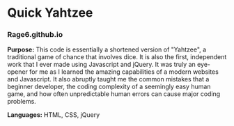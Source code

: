 # Quick Yahtzee
### Rage6.github.io

**Purpose:** This code is essentially a shortened version of "Yahtzee", a traditional game of chance that involves dice. It is also the first, independent work that I ever made using Javascript and jQuery. It was truly an eye-opener for me as I learned the amazing capabilities of a modern websites and Javascript. It also abruptly taught me the common mistakes that a beginner developer, the coding complexity of a seemingly easy human game, and how often unpredictable human errors can cause major coding problems. 

**Languages:** HTML, CSS, jQuery
